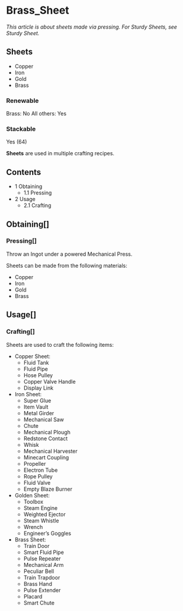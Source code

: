 # Brass_Sheet

*This article is about sheets made via pressing. For Sturdy Sheets, see Sturdy Sheet.*

## Sheets

- Copper
- Iron
- Gold
- Brass

### Renewable

Brass: No
All others: Yes

### Stackable

Yes (64)

**Sheets** are used in multiple crafting recipes.

## Contents

- 1 Obtaining
    - 1.1 Pressing
- 2 Usage
    - 2.1 Crafting

## Obtaining[]

### Pressing[]

Throw an Ingot under a powered Mechanical Press.

Sheets can be made from the following materials:

- Copper
- Iron
- Gold
- Brass

## Usage[]

### Crafting[]

Sheets are used to craft the following items:

- Copper Sheet:
    - Fluid Tank
    - Fluid Pipe
    - Hose Pulley
    - Copper Valve Handle
    - Display Link
- Iron Sheet:
    - Super Glue
    - Item Vault
    - Metal Girder
    - Mechanical Saw
    - Chute
    - Mechanical Plough
    - Redstone Contact
    - Whisk
    - Mechanical Harvester
    - Minecart Coupling
    - Propeller
    - Electron Tube
    - Rope Pulley
    - Fluid Valve
    - Empty Blaze Burner
- Golden Sheet:
    - Toolbox
    - Steam Engine
    - Weighted Ejector
    - Steam Whistle
    - Wrench
    - Engineer’s Goggles
- Brass Sheet:
    - Train Door
    - Smart Fluid Pipe
    - Pulse Repeater
    - Mechanical Arm
    - Peculiar Bell
    - Train Trapdoor
    - Brass Hand
    - Pulse Extender
    - Placard
    - Smart Chute